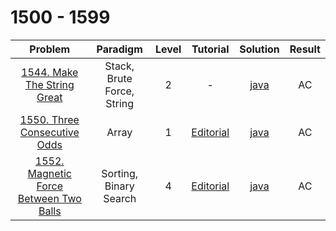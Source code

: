 # 1500 - 1599

|                                                  Problem                                                  |          Paradigm          | Level |                                        Tutorial                                        |                       Solution                       | Result |
| :-------------------------------------------------------------------------------------------------------: | :------------------------: | :---: | :------------------------------------------------------------------------------------: | :--------------------------------------------------: | :----: |
|            [1544. Make The String Great](https://leetcode.com/problems/make-the-string-great/)            | Stack, Brute Force, String |   2   |                                           -                                            |      [java](./1544_Make_The_String_Great.java)       |   AC   |
|           [1550. Three Consecutive Odds](https://leetcode.com/problems/three-consecutive-odds/)           |           Array            |   1   |      [Editorial](https://leetcode.com/problems/three-consecutive-odds/editorial/)      |      [java](./1550_Three_Consecutive_Odds.java)      |   AC   |
| [1552. Magnetic Force Between Two Balls](https://leetcode.com/problems/magnetic-force-between-two-balls/) |   Sorting, Binary Search   |   4   | [Editorial](https://leetcode.com/problems/magnetic-force-between-two-balls/editorial/) | [java](./1552_Magnetic_Force_Between_Two_Balls.java) |   AC   |
